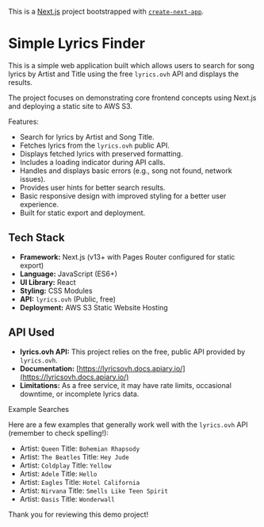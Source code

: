 This is a [Next.js](https://nextjs.org) project bootstrapped with [`create-next-app`](https://nextjs.org/docs/pages/api-reference/create-next-app).

# Simple Lyrics Finder

This is a simple web application built which allows users to search for song lyrics by Artist and Title using the free `lyrics.ovh` API and displays the results.

The project focuses on demonstrating core frontend concepts using Next.js and deploying a static site to AWS S3.

Features:

*   Search for lyrics by Artist and Song Title.
*   Fetches lyrics from the `lyrics.ovh` public API.
*   Displays fetched lyrics with preserved formatting.
*   Includes a loading indicator during API calls.
*   Handles and displays basic errors (e.g., song not found, network issues).
*   Provides user hints for better search results.
*   Basic responsive design with improved styling for a better user experience.
*   Built for static export and deployment.

## Tech Stack

*   **Framework:** Next.js (v13+ with Pages Router configured for static export)
*   **Language:** JavaScript (ES6+)
*   **UI Library:** React
*   **Styling:** CSS Modules
*   **API:** `lyrics.ovh` (Public, free)
*   **Deployment:** AWS S3 Static Website Hosting


## API Used

*   **lyrics.ovh API:** This project relies on the free, public API provided by `lyrics.ovh`.
*   **Documentation:** [https://lyricsovh.docs.apiary.io/](https://lyricsovh.docs.apiary.io/)
*   **Limitations:** As a free service, it may have rate limits, occasional downtime, or incomplete lyrics data.

Example Searches

Here are a few examples that generally work well with the `lyrics.ovh` API (remember to check spelling!):

*   Artist: `Queen`
    Title: `Bohemian Rhapsody`
*   Artist: `The Beatles`
    Title: `Hey Jude`
*   Artist: `Coldplay`
    Title: `Yellow`
*   Artist: `Adele`
    Title: `Hello`
*   Artist: `Eagles`
    Title: `Hotel California`
*   Artist: `Nirvana`
    Title: `Smells Like Teen Spirit`
*   Artist: `Oasis`
    Title: `Wonderwall`

Thank you for reviewing this demo project!
